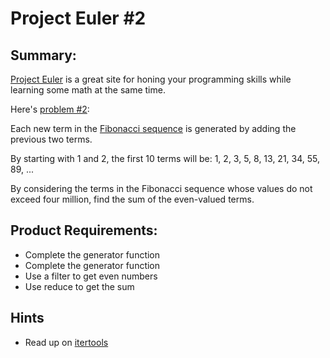 # Project Euler #2

## Summary: 

[Project Euler](https://projecteuler.net/) is a great site for honing your programming skills while learning some math at the same time.

Here's [problem #2](https://projecteuler.net/problem=2):

  Each new term in the [Fibonacci sequence](https://en.wikipedia.org/wiki/Fibonacci_number) is generated by adding the previous two terms.  

  By starting with 1 and 2, the first 10 terms will be:
    1, 2, 3, 5, 8, 13, 21, 34, 55, 89, ...

  By considering the terms in the Fibonacci sequence whose values do not exceed four million, find the sum of the even-valued terms.


## Product Requirements: 
* Complete the generator function 
* Complete the generator function 
* Use a filter to get even numbers
* Use reduce to get the sum


## Hints
* Read up on [itertools](https://docs.python.org/3/library/itertools.html)
